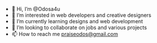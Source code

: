 - 👋 Hi, I’m @Odosa4u
- 👀 I’m interested in web developers and creative designers
- 🌱 I’m currently learning designs and web development
- 💞️ I’m looking to collaborate on jobs and various projects
- 📫 How to reach me praiseodos@gmail.com

<!---
Odosa4u/Odosa4u is a ✨ special ✨ repository because its `README.md` (this file) appears on your GitHub profile.
You can click the Preview link to take a look at your changes.
--->
